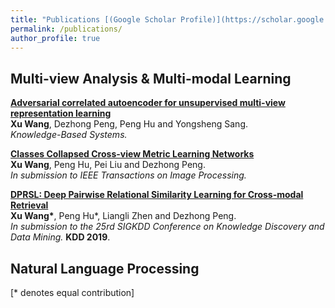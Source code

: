 ```yaml
---
title: "Publications [(Google Scholar Profile)](https://scholar.google.com/citations?user=Ixg9n-EAAAAJ&hl=en)"
permalink: /publications/
author_profile: true
---
```


## Multi-view Analysis & Multi-modal Learning 

<b>[Adversarial correlated autoencoder for unsupervised multi-view representation learning](http://wangxu-scu.github.io/publications/AdvCAE)</b> <br>
<b>Xu Wang</b>, Dezhong Peng, Peng Hu and Yongsheng Sang.<br>
<i>Knowledge-Based Systems.</i>

<b>[Classes Collapsed Cross-view Metric Learning Networks](http://wangxu-scu.github.io/publications/C3MLNets)</b> <br>
<b>Xu Wang</b>, Peng Hu, Pei Liu and Dezhong Peng.<br>
<i>In submission to IEEE Transactions on Image Processing.</i>

<b>[DPRSL: Deep Pairwise Relational Similarity Learning for Cross-modal Retrieval](http://wangxu-scu.github.io/publications/DPRSL)</b><br>
<b>Xu Wang\*</b>, Peng Hu\*, Liangli Zhen and Dezhong Peng.<br>
<i>In submission to the 25rd SIGKDD Conference on Knowledge Discovery and Data Mining.</i> <b>KDD 2019</b>.

## Natural Language Processing


[\* denotes equal contribution]

